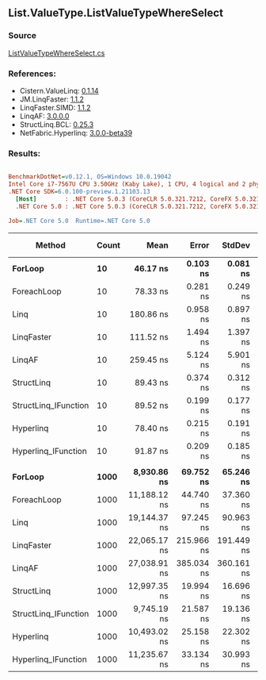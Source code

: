 ﻿## List.ValueType.ListValueTypeWhereSelect

### Source
[ListValueTypeWhereSelect.cs](../LinqBenchmarks/List/ValueType/ListValueTypeWhereSelect.cs)

### References:
- Cistern.ValueLinq: [0.1.14](https://www.nuget.org/packages/Cistern.ValueLinq/0.1.14)
- JM.LinqFaster: [1.1.2](https://www.nuget.org/packages/JM.LinqFaster/1.1.2)
- LinqFaster.SIMD: [1.1.2](https://www.nuget.org/packages/LinqFaster.SIMD/1.0.3)
- LinqAF: [3.0.0.0](https://www.nuget.org/packages/LinqAF/3.0.0.0)
- StructLinq.BCL: [0.25.3](https://www.nuget.org/packages/StructLinq.BCL/0.25.3)
- NetFabric.Hyperlinq: [3.0.0-beta39](https://www.nuget.org/packages/NetFabric.Hyperlinq/3.0.0-beta39)

### Results:
``` ini

BenchmarkDotNet=v0.12.1, OS=Windows 10.0.19042
Intel Core i7-7567U CPU 3.50GHz (Kaby Lake), 1 CPU, 4 logical and 2 physical cores
.NET Core SDK=6.0.100-preview.1.21103.13
  [Host]        : .NET Core 5.0.3 (CoreCLR 5.0.321.7212, CoreFX 5.0.321.7212), X64 RyuJIT
  .NET Core 5.0 : .NET Core 5.0.3 (CoreCLR 5.0.321.7212, CoreFX 5.0.321.7212), X64 RyuJIT

Job=.NET Core 5.0  Runtime=.NET Core 5.0  

```
|               Method | Count |         Mean |      Error |     StdDev | Ratio | RatioSD |   Gen 0 | Gen 1 | Gen 2 | Allocated |
|--------------------- |------ |-------------:|-----------:|-----------:|------:|--------:|--------:|------:|------:|----------:|
|              **ForLoop** |    **10** |     **46.17 ns** |   **0.103 ns** |   **0.081 ns** |  **1.00** |    **0.00** |       **-** |     **-** |     **-** |         **-** |
|          ForeachLoop |    10 |     78.33 ns |   0.281 ns |   0.249 ns |  1.70 |    0.01 |       - |     - |     - |         - |
|                 Linq |    10 |    180.86 ns |   0.958 ns |   0.897 ns |  3.92 |    0.02 |  0.1798 |     - |     - |     376 B |
|           LinqFaster |    10 |    111.52 ns |   1.494 ns |   1.397 ns |  2.41 |    0.03 |  0.1491 |     - |     - |     312 B |
|               LinqAF |    10 |    259.45 ns |   5.124 ns |   5.901 ns |  5.63 |    0.15 |       - |     - |     - |         - |
|           StructLinq |    10 |     89.43 ns |   0.374 ns |   0.312 ns |  1.94 |    0.01 |  0.0343 |     - |     - |      72 B |
| StructLinq_IFunction |    10 |     89.52 ns |   0.199 ns |   0.177 ns |  1.94 |    0.01 |       - |     - |     - |         - |
|            Hyperlinq |    10 |     78.40 ns |   0.215 ns |   0.191 ns |  1.70 |    0.01 |       - |     - |     - |         - |
|  Hyperlinq_IFunction |    10 |     91.87 ns |   0.209 ns |   0.185 ns |  1.99 |    0.01 |       - |     - |     - |         - |
|                      |       |              |            |            |       |         |         |       |       |           |
|              **ForLoop** |  **1000** |  **8,930.86 ns** |  **69.752 ns** |  **65.246 ns** |  **1.00** |    **0.00** |       **-** |     **-** |     **-** |         **-** |
|          ForeachLoop |  1000 | 11,188.12 ns |  44.740 ns |  37.360 ns |  1.25 |    0.01 |       - |     - |     - |         - |
|                 Linq |  1000 | 19,144.37 ns |  97.245 ns |  90.963 ns |  2.14 |    0.02 |  0.1526 |     - |     - |     376 B |
|           LinqFaster |  1000 | 22,065.17 ns | 215.966 ns | 191.449 ns |  2.47 |    0.03 | 31.2195 |     - |     - |   65504 B |
|               LinqAF |  1000 | 27,038.91 ns | 385.034 ns | 360.161 ns |  3.03 |    0.05 |       - |     - |     - |         - |
|           StructLinq |  1000 | 12,997.35 ns |  19.994 ns |  16.696 ns |  1.46 |    0.01 |  0.0305 |     - |     - |      72 B |
| StructLinq_IFunction |  1000 |  9,745.19 ns |  21.587 ns |  19.136 ns |  1.09 |    0.01 |       - |     - |     - |         - |
|            Hyperlinq |  1000 | 10,493.02 ns |  25.158 ns |  22.302 ns |  1.17 |    0.01 |       - |     - |     - |         - |
|  Hyperlinq_IFunction |  1000 | 11,235.67 ns |  33.134 ns |  30.993 ns |  1.26 |    0.01 |       - |     - |     - |         - |
